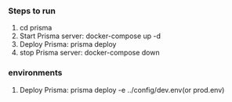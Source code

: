### Steps to run

1. cd prisma
2. Start Prisma server: docker-compose up -d
3. Deploy Prisma: prisma deploy
4. stop Prisma server: docker-compose down

### environments

1. Deploy Prisma: prisma deploy -e ../config/dev.env(or prod.env)
